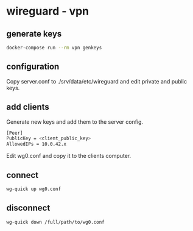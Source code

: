 # wireguard - vpn

## generate keys

```bash
docker-compose run --rm vpn genkeys
```

## configuration

Copy server.conf to ./srv/data/etc/wireguard and edit private and public keys.

## add clients

Generate new keys and add them to the server config.

```bash
[Peer]
PublicKey = <client_public_key>
AllowedIPs = 10.0.42.x
```

Edit wg0.conf and copy it to the clients computer.

## connect

```bash
wg-quick up wg0.conf
```

## disconnect

```bash
wg-quick down /full/path/to/wg0.conf
```
